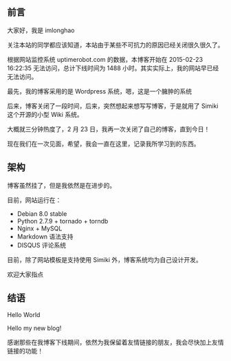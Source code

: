 <!--
Hello World
关注本站的同学都应该知道，本站由于某些不可抗力的原因已经关闭很久很久了。
1497713666
-->

## 前言

大家好，我是 imlonghao

关注本站的同学都应该知道，本站由于某些不可抗力的原因已经关闭很久很久了。

根据网站监控系统 uptimerobot.com 的数据，本博客开始在 2015-02-23 16:22:35 无法访问，总计下线时间为 1488 小时。其实实际上，我的网站早已经无法访问。

最先，我的博客采用的是 Wordpress 系统，嗯，这是一个臃肿的系统

后来，博客关闭了一段时间，后来，突然想起来想写写博客，于是就用了 Simiki 这个开源的小型 Wiki 系统。

大概就三分钟热度了，2 月 23 日，我再一次关闭了自己的博客，直到今日！

现在我们在一次见面，希望，我会一直在这里，记录我所学习到的东西。

## 架构

博客虽然挂了，但是我依然是在进步的。

目前，网站运行在：

- Debian 8.0 stable
- Python 2.7.9 + tornado + torndb
- Nginx + MySQL
- Markdown 语法支持
- DISQUS 评论系统

目前，除了网站模板是支持使用 Simiki 外，博客系统均为自己设计开发。

欢迎大家指点

## 结语

Hello World

Hello my new blog!

感谢那些在我博客下线期间，依然为我保留着友情链接的朋友，我会尽快加上友情链接的功能！
